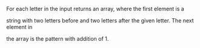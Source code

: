 For each letter in the input returns an array, where the first element is a

string with two letters before and two letters after the given letter. The next element in

the array is the pattern with addition of 1.
